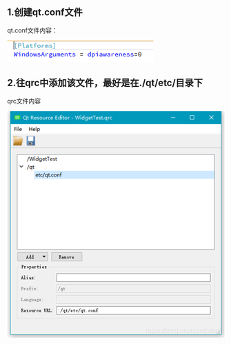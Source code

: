 ## 1.创建qt.conf文件

qt.conf文件内容：

![](./图片/qt_conf.png)

## 2.往qrc中添加该文件，最好是在./qt/etc/目录下

qrc文件内容

![](./图片/qrc_context.png)